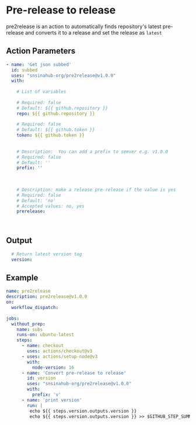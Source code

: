 # Pre-release to release
pre2release is an action to automatically finds repository's latest pre-release and converts it to a release and set the release as `latest`

## Action Parameters

```YAML
- name: 'Get json subbed'
  id: subbed
  uses: "snsinahub-org/pre2release@v1.0.0"
  with:
  
    # List of variables
    
    # Required: false
    # Default: ${{ github.repository }}
    repo: ${{ github.repository }}
    
    # Required: false
    # Default: ${{ github.token }}
    token: ${{ github.token }}
    
        
    # Description:  You can add a prefix to semver e.g. v1.0.0 
    # Required: false
    # Default: ''
    prefix: ''
    
    
    
    # Description: make a release pre-release if the value is yes
    # Required: false
    # Default: 'no'
    # Accepted values: no, yes
    prerelease:
    
    
```

## Output
```YAML
  # Return latest version tag
  version: 
```

## Example
```YAML
name: pre2release
description: pre2release@v1.0.0
on:
  workflow_dispatch:
  
jobs:
  without_prep:
    name: subs
    runs-on: ubuntu-latest
    steps:
      - name: checkout
        uses: actions/checkout@v3                 
      - uses: actions/setup-node@v3
        with:
          node-version: 16      
      - name: 'Convert pre-release to release'
        id: version
        uses: "snsinahub-org/pre2release@v1.0.0"
        with:          
          prefix: 'v'                 
      - name: 'print version'
        run: |
         echo ${{ steps.version.outputs.version }}
         echo ${{ steps.version.outputs.version }} >> $GITHUB_STEP_SUMMARY
```